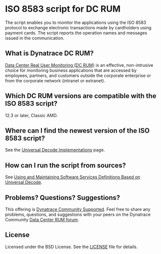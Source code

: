 # ISO 8583 script for DC RUM

The script enables you to monitor the applications using the ISO 8583 protocol to exchange electronic transactions made by cardholders using payment cards. The script reports the operation names and messages issued in the communication.

## What is Dynatrace DC RUM?

[Data Center Real User Monitoring (DC RUM)](http://www.dynatrace.com/en/data-center-rum/) is an effective, non-intrusive choice for monitoring business applications that are accessed by employees, partners, and customers outside the corporate enterprise or from the corporate network (intranet or extranet).

## Which DC RUM versions are compatible with the ISO 8583 script?

12.3 or later, Classic AMD.

## Where can I find the newest version of the ISO 8583 script?

See the [Universal Decode Implementations](https://community.dynatrace.com/community/display/PUBDCRUM/Universal+Decode+Implementations#UniversalDecodeImplementations-ISO8583)
page.

## How can I run the script from sources?

See [Using and Maintaining Software Services Definitions Based on Universal Decode](https://community.dynatrace.com/community/display/DCRUM124/Using+and+Maintaining+Software+Services+Definitions+Based+on+Universal+Decode).

## Problems? Questions? Suggestions?

This offering is [Dynatrace Community Supported](https://community.dynatrace.com/community/display/DL/Support+Levels#SupportLevels-Communitysupported/NotSupportedbyDynatrace(providedbyacommunitymember)).
Feel free to share any problems, questions, and suggestions with your peers on the Dynatrace Community
[Data Center RUM forum](https://answers.dynatrace.com/spaces/160/index.html).

## License

Licensed under the BSD License. See the [LICENSE](LICENSE) file for details.